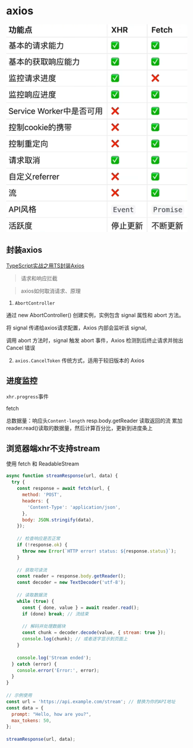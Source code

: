 # axios

![xhr](../../场景应用/进度监控/asset/xhr功能.png)

## 封装axios

[TypeScript实战之用TS封装Axios](https://juejin.cn/post/7113475007598034951)

> 请求和响应拦截

> axios如何取消请求、原理

1. `AbortController`

通过 new AbortController() 创建实例，实例包含 signal 属性和 abort 方法。

将 signal 传递给axios请求配置，Axios 内部会监听该 signal, 

调用 abort 方法时，signal 触发 abort 事件，Axios 检测到后终止请求并抛出 Cancel 错误

2. `axios.CancelToken` 传统方式，适用于较旧版本的 Axios

## 进度监控

`xhr.progress`事件

fetch

总数据量：响应头`Content-length`
resp.body.getReader 读取返回的流
累加reader.read()读取的数据量，然后计算百分比，更新到进度条上


## 浏览器端xhr不支持stream

使用 fetch 和 ReadableStream

```js
async function streamResponse(url, data) {
  try {
    const response = await fetch(url, {
      method: 'POST',
      headers: {
        'Content-Type': 'application/json',
      },
      body: JSON.stringify(data),
    });

    // 检查响应是否正常
    if (!response.ok) {
      throw new Error(`HTTP error! status: ${response.status}`);
    }

    // 获取可读流
    const reader = response.body.getReader();
    const decoder = new TextDecoder('utf-8');

    // 读取数据流
    while (true) {
      const { done, value } = await reader.read();
      if (done) break; // 流结束

      // 解码并处理数据块
      const chunk = decoder.decode(value, { stream: true });
      console.log(chunk); // 或者逐字显示到页面上
    }

    console.log('Stream ended');
  } catch (error) {
    console.error('Error:', error);
  }
}

// 示例使用
const url = 'https://api.example.com/stream'; // 替换为你的API地址
const data = {
  prompt: "Hello, how are you?",
  max_tokens: 50,
};

streamResponse(url, data);
```
